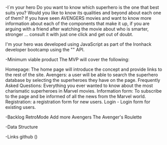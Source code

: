 -I´m your hero Do you want to know which superhero is the one that best suits you? Would you like to know its qualities and beyond about each one of them? If you have seen AVENGERS movies and want to know more information about each of the components that make it up, if you are arguing with a friend after watching the movie about who is smarter, stronger ... consult it with just one click and get out of doubt.

I'm your hero was developed using JavaScript as part of the Ironhack developer bootcamp using the "" API.

-Minimum viable product The MVP will cover the following:

Homepage: The home page will introduce the concept and provide links to the rest of the site. Avengers: a user will be able to search the superhero database by selecting the superheroes they have on the page. Frequently Asked Questions: Everything you ever wanted to know about the most charismatic superheroes in Marvel movies. Information form: To subscribe to the page and be informed of all the news from the Marvel world. Registration: a registration form for new users. Login - Login form for existing users.

-Backlog RetroMode Add more Avengers The Avenger's Roulette

-Data Structure

-Links github ()
